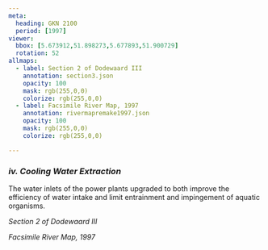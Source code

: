 ```yaml
---
meta:
  heading: GKN 2100
  period: [1997]
viewer:
  bbox: [5.673912,51.898273,5.677893,51.900729]
  rotation: 52
allmaps:
  - label: Section 2 of Dodewaard III
    annotation: section3.json
    opacity: 100
    mask: rgb(255,0,0)
    colorize: rgb(255,0,0)
  - label: Facsimile River Map, 1997
    annotation: rivermapremake1997.json
    opacity: 100
    mask: rgb(255,0,0)
    colorize: rgb(255,0,0)

---
```


### _iv.    Cooling Water Extraction_

The water inlets of the power plants upgraded to both improve the efficiency of water intake and limit entrainment and impingement of aquatic organisms.



_Section 2 of Dodewaard III_

_Facsimile River Map, 1997_

